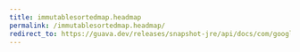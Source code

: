 ```yaml
---
title: immutablesortedmap.headmap
permalink: /immutablesortedmap.headmap/
redirect_to: https://guava.dev/releases/snapshot-jre/api/docs/com/google/common/collect/ImmutableSortedMap.html#headMap-K-
---
```

